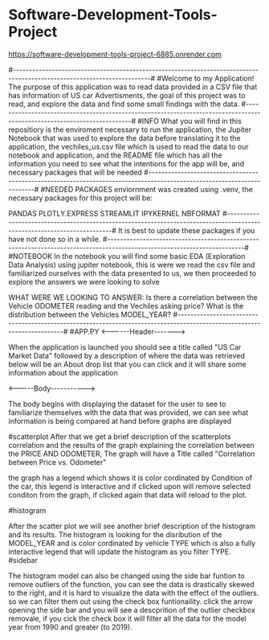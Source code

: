 # Software-Development-Tools-Project
https://software-development-tools-project-6885.onrender.com

#------------------------------------------------------------------------------------------------------------------------#
#Welcome to my Application!
The purpose of this application was to read data provided in a CSV file that has information of US car Advertisments,
the goal of this project was to read, and explore the data and find some small findings with the data.
#------------------------------------------------------------------------------------------------------------------------#
#INFO 
What you will find in this repositiory is the enviroment necessary to run the application, the Jupiter Notebook that was used to explore the data before translating it to the application, the vechiles_us.csv file which is used to read the data to our notebook and application, and the README file which has all the information you need to see what the intentions for the app will be, and necessary packages that will be needed
#------------------------------------------------------------------------------------------------------------------------#
#NEEDED PACKAGES
enviornment was created using .venv, the necessary packages for this project will be:

PANDAS 
PLOTLY.EXPRESS
STREAMLIT
IPYKERNEL
NBFORMAT
#------------------------------------------------------------------------------------------------------------------------#
It is  best to update these packages if you have not done so in a while.
#------------------------------------------------------------------------------------------------------------------------#
#NOTEBOOK
In the notebook you will find some basic EDA (Exploration Data Analysis) using jupiter notebook, this is were we read the csv file and familiarized ourselves with the data presented to us, we then proceeded to explore the answers we were looking to solve

WHAT WERE WE LOOKING TO ANSWER:
Is there a correlation between the Vehicle ODOMETER reading and the Vechiles asking price?
What is the distribution between the Vehicles MODEL_YEAR?
#------------------------------------------------------------------------------------------------------------------------#
#APP.PY
<------Header------->

When the application is launched you should see a title called "US Car Market Data"
followed by a description of where the data was retrieved
below will be an About drop list that you can click and it will share some information about the application

<-----Body----------->

The body begins with displaying the dataset for the user to see to familiarize themselves with the data that was provided, we can see what information is being compared at hand before graphs are displayed

#scatterplot
After that we get a brief description of the scatterplots correlation and the results of the graph explaining the correlation between the PRICE AND ODOMETER, The graph will have a Title called "Correlation between Price vs. Odometer"

the graph has a legend which shows it is color cordinated by Condition of the car, this legend is interactive and if clicked upon will remove selected conditon from the graph, if clicked again that data will reload to the plot.

#histogram

After the scatter plot we will see another brief description of the histogram and its results. The histogram is looking for the disribution of the MODEL_YEAR and is color cordinated by vehicle TYPE which is also a fully interactive legend that will update the histogram as you filter TYPE.
#sidebar

The histogram model can also be changed using the side bar funtion to remove outliers of the function, you can see the data is drastically skewed to the right, and it is hard to visualize the data with the effect of the outliers. so we can filter them out using the check box funtionaility. click the arrow opening the side bar and you will see a descprition of the outlier checkbox removale, if you cick the check box it will filter all the data for the model year from 1990 and greater (to 2019).




